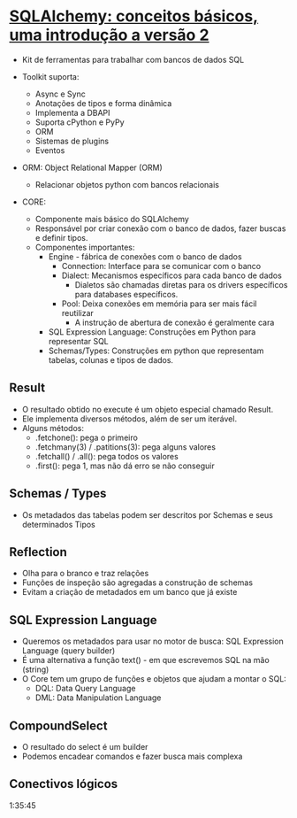 # [SQLAlchemy: conceitos básicos, uma introdução a versão 2](https://www.youtube.com/watch?v=t4C1c62Z4Ag)

- Kit de ferramentas para trabalhar com bancos de dados SQL
- Toolkit suporta:
    - Async e Sync
    - Anotações de tipos e forma dinâmica
    - Implementa a DBAPI
    - Suporta cPython e PyPy
    - ORM
    - Sistemas de plugins
    - Eventos
- ORM: Object Relational Mapper (ORM)
    - Relacionar objetos python com bancos relacionais

- CORE:
    - Componente mais básico do SQLAlchemy
    - Responsável por criar conexão com o banco de dados, fazer buscas e definir tipos.
    - Componentes importantes:
        - Engine - fábrica de conexões com o banco de dados
            - Connection: Interface para se comunicar com o banco
            - Dialect: Mecanismos específicos para cada banco de dados
                - Dialetos são chamadas diretas para os drivers específicos para databases específicos.
            - Pool: Deixa conexões em memória para ser mais fácil reutilizar
                - A instrução de abertura de conexão é geralmente cara
        - SQL Expression Language: Construções em Python para representar SQL
        - Schemas/Types: Construções em python que representam tabelas, colunas e tipos de dados.

## Result
- O resultado obtido no execute é um objeto especial chamado Result.
- Ele implementa diversos métodos, além de ser um iterável.
- Alguns métodos:
    - .fetchone(): pega o primeiro
    - .fetchmany(3) / .patitions(3): pega alguns valores
    - .fetchall() / .all(): pega todos os valores
    - .first(): pega 1, mas não dá erro se não conseguir
    
## Schemas / Types
- Os metadados das tabelas podem ser descritos por Schemas e seus determinados Tipos

## Reflection
- Olha para o branco e traz relações
- Funções de inspeção são agregadas a construção de schemas
- Evitam a criação de metadados em um banco que já existe

## SQL Expression Language
- Queremos os metadados para usar no motor de busca: SQL Expression Language (query builder)
- É uma alternativa a função text() - em que escrevemos SQL na mão (string)
- O Core tem um grupo de funções e objetos que ajudam a montar o SQL:
    - DQL: Data Query Language
    - DML: Data Manipulation Language

## CompoundSelect
- O resultado do select é um builder
- Podemos encadear comandos e fazer busca mais complexa

## Conectivos lógicos

1:35:45